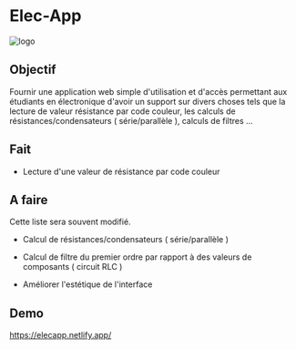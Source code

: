 # Elec-App

![logo](https://github.com/zubulmuk92/Elec-App/assets/73728454/f3d8a3bb-c12f-4c75-8c06-f2706625640e)

## Objectif
Fournir une application web simple d'utilisation et d'accès permettant aux étudiants en électronique d'avoir un support sur divers choses tels que la lecture de valeur résistance par code couleur, les calculs de résistances/condensateurs ( série/parallèle ), calculs de filtres ...

## Fait

- Lecture d'une valeur de résistance par code couleur

## A faire
Cette liste sera souvent modifié.

- Calcul de résistances/condensateurs ( série/parallèle )
- Calcul de filtre du premier ordre par rapport à des valeurs de composants ( circuit RLC )

- Améliorer l'estétique de l'interface

## Demo

https://elecapp.netlify.app/
